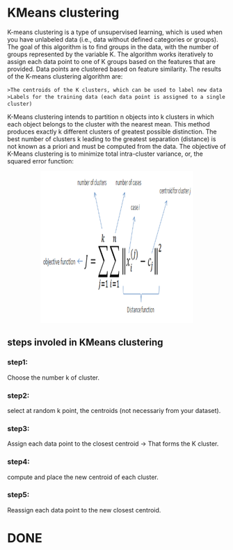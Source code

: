 # KMeans clustering

K-means clustering is a type of unsupervised learning, which is used when you have unlabeled data (i.e., data without defined categories or groups). The goal of this algorithm is to find groups in the data, with the number of groups represented by the variable K. The algorithm works iteratively to assign each data point to one of K groups based on the features that are provided. Data points are clustered based on feature similarity. The results of the K-means clustering algorithm are:

    >The centroids of the K clusters, which can be used to label new data
    >Labels for the training data (each data point is assigned to a single cluster)

K-Means clustering intends to partition n objects into k clusters in which each object belongs to the cluster with the nearest mean. This method produces exactly k different clusters of greatest possible distinction. The best number of clusters k leading to the greatest separation (distance) is not known as a priori and must be computed from the data. The objective of K-Means clustering is to minimize total intra-cluster variance, or, the squared error function: 

<p align = "center">
    <img width = "350" height = "350" src = "https://github.com/Balajisivakumar92/100_DAYS_OF_ML_CHALLENGE/blob/master/ML%20code-s/Day%2018-%20KMeans/img/distances.png">
</p>

## steps involed in KMeans clustering 

### step1:
Choose the number k of cluster.

### step2:
select at random k point, the centroids (not necessariy from your dataset).

### step3:
Assign each data point to the closest centroid -> That forms the K cluster.

### step4:
compute and place the new centroid of each cluster.

### step5:
Reassign each data point to the new closest centroid.

# DONE

